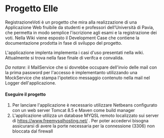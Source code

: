 # Progetto Elle

RegistrazioneVoti è un progetto che mira alla realizzazione di una Applicazione Web fruibile da studenti e professori dell’Università di Pavia, che permetta in modo semplice l'iscrizione agli esami e la registrazione dei voti. Nella Wiki viene esposto il Development Case che contiene la documentazione prodotta in fase di sviluppo del progetto.

L'applicazione implenta implementa i casi d'uso presentati nella wiki. Attualmente si trova nella fase finale di verifca e convalida.

_Da notare_: il MailService che si dovrebbe occupare dell'invio delle mail con la prima password per l'accesso è implementanto utilizzando una MockService che stampa l'ipotetico messaggio contenuto nella mail nel Logger dell'applicazione. 

#### Eseguire il progetto

1. Per lanciare l'applicazione è necessario utilizzare Netbeans configurato con un web server Tomcat 8.5 e Maven come build manager
2. L'applicazione utilizza un database MYQSL remoto localizzato sui server di https://www.freemysqlhosting.net/ . Per poter accedervi bisogna assicurarsi di avere la porte necessaria per la connessione (3306) non bloccata dal firewall

